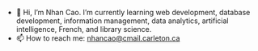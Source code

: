 - 👋 Hi, I’m Nhan Cao. I’m currently learning web development, database development, information management, data analytics, artificial intelligence, French, and library science. 
- 📫 How to reach me: nhancao@cmail.carleton.ca

<!---
nhancao1/nhancao1 is a ✨ special ✨ repository because its `README.md` (this file) appears on your GitHub profile.
You can click the Preview link to take a look at your changes.
--->
